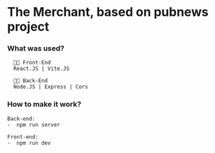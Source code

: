 # The Merchant, based on pubnews project

<h3>What was used?</h3>

```
  👨‍💻 Front-End
  React.JS | Vite.JS
```

```
  👨‍💻 Back-End
  Node.JS | Express | Cors
```

<h3>How to make it work?</h3>

```
Back-end:
-  npm run server
```
```
Front-end:
-  npm run dev
```
